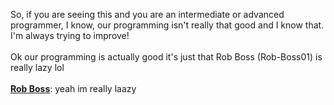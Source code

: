  So, if you are seeing this and you are an intermediate or advanced programmer, I know, our programming isn't really that good and I know that. I'm always trying to improve! <br> <br>
 Ok our programming is actually good it's just that Rob Boss (Rob-Boss01) is really lazy lol <br><br>
 <a href="https://github.com/Rob-Boss01"><b>Rob Boss</b></a>: yeah im really laazy

